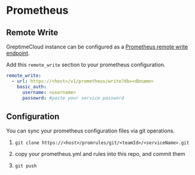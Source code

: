 # Prometheus

## Remote Write

GreptimeCloud instance can be configured as a [Prometheus remote write
endpoint](https://prometheus.io/docs/prometheus/latest/configuration/configuration/#remote_write).

Add this `remote_write` section to your prometheus configuration.

```yaml
remote_write:
  - url: https://<host>/v1/prometheus/write?db=<dbname>
    basic_auth:
      username: <username>
      passowrd: #paste your service password
```

## Configuration

You can sync your prometheus configuration files via git operations.

1. `git clone https://<host>/promrules/git/<teamId>/<serviceName>.git`

2. copy your prometheus.yml and rules into this repo, and commit them

3. `git push`

